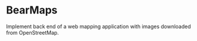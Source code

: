 # BearMaps
Implement back end of a web mapping application with images downloaded from OpenStreetMap.
